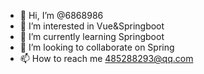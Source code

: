 - 👋 Hi, I’m @6868986
- 👀 I’m interested in Vue&Springboot
- 🌱 I’m currently learning Springboot
- 💞️ I’m looking to collaborate on Spring
- 📫 How to reach me 485288293@qq.com

<!---
6868986/6868986 is a ✨ special ✨ repository because its `README.md` (this file) appears on your GitHub profile.
You can click the Preview link to take a look at your changes.
--->
